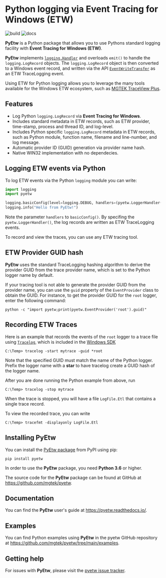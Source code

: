 # Python logging via Event Tracing for Windows (ETW)

![build](https://github.com/mgtek/pyetw/actions/workflows/build.yml/badge.svg)
![docs](https://readthedocs.org/projects/pyetw/badge/?version=latest)

**PyEtw** is a Python package that allows you to use Pythons standard logging facility
with **Event Tracing for Windows (ETW)**.

**PyEtw** implements [`logging.Handler`](https://docs.python.org/3/library/logging.handlers.html)
and overloads `emit()` to handle the `logging.LogRecord` objects.
The `logging.LogRecord` object is then converted to a Windows event record,
and written via the API [`EventWriteTransfer`](https://learn.microsoft.com/en-us/windows/win32/api/evntprov/nf-evntprov-eventwritetransfer)
as an ETW TraceLogging event.

Using ETW for Python logging allows you to leverage the many tools available
for the Windows ETW ecosystem, such as [MGTEK TraceView Plus](https://www.mgtek.com/traceview).

## Features

- Log Python `logging.LogRecord` via **Event Tracing for Windows**.
- Includes standard metadata in ETW records, such as ETW provider, time-stamp, process and thread ID, and log-level.
- Includes Python specific `logging.LogRecord` metadata in ETW records, such as Python module, function name, filename and line-number, and log message.
- Automatic provider ID (GUID) generation via provider name hash.
- Native WIN32 implementation with no dependecies.

## Logging ETW events via Python

To log ETW events via the Python `logging` module you can write:

```python
import logging
import pyetw

logging.basicConfig(level=logging.DEBUG, handlers=(pyetw.LoggerHandler(),))
logging.info("Hello from PyEtw!")
```

Note the parameter `handlers` to `basicConfig()`. By specifing the `pyetw.LoggerHandler()`,
the log records are written as ETW TraceLogging events.

To record and view the traces, you can use any ETW tracing tool.

## ETW Provider GUID hash

**PyEtw** uses the standard TraceLogging hashing algorithm to
derive the provider GUID from the trace provider name,
which is set to the Python logger name by default.

If your tracing tool is not able to generate the provider GUID from the provider name,
you can use the `guid` property of the `EventProvider` class to obtain the GUID.
For instance, to get the provider GUID for the `root` logger,
enter the following command:

```console
python -c "import pyetw;print(pyetw.EventProvider('root').guid)"
```

## Recording ETW Traces

Here is an example that records the events of the `root` logger to a trace file
using [`Tracelog`](https://learn.microsoft.com/en-us/windows-hardware/drivers/devtest/tracelog),
which is included in the [Windows SDK](https://developer.microsoft.com/en-us/windows/downloads/windows-sdk/)

```console
C:\Temp> tracelog -start mytrace -guid *root
```

Note that the specified GUID must match the name of the Python logger.
Prefix the logger name with a **star** to have tracelog create a GUID hash of the logger name.

After you are done running the Python example from above, run

```console
C:\Temp> tracelog -stop mytrace
```

When the trace is stopped, you will have a file `LogFile.Etl` that contains a single trace record.

To view the recorded trace, you can write

```console
C:\Temp> tracefmt -displayonly LogFile.Etl
```

## Installing PyEtw

You can install the [PyEtw package](https://pypi.org/project/pyetw/) from PyPI using pip:

```console
pip install pyetw
```

In order to use the **PyEtw** package, you need **Python 3.6** or higher.

The source code for the **PyEtw** package can be found at GitHub at <https://github.com/mgtek/pyetw>.

## Documentation

You can find the **PyEtw** user's guide at <https://pyetw.readthedocs.io/>.

## Examples

You can find Python examples using **PyEtw** in the pyetw GitHub repository at <https://github.com/mgtek/pyetw/tree/main/examples>.

## Getting help

For issues with **PyEtw**, please visit the
[pyetw issue tracker](https://github.com/mgtek/pyetw/issues).
